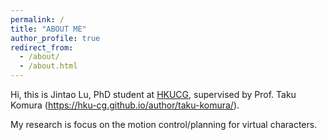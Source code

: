 ```yaml
---
permalink: /
title: "ABOUT ME"
author_profile: true
redirect_from: 
  - /about/
  - /about.html
---
```


Hi, this is Jintao Lu, PhD student at [HKUCG](https://hku-cg.github.io/), supervised by Prof. Taku Komura (https://hku-cg.github.io/author/taku-komura/).

My research is focus on the motion control/planning for virtual characters.